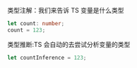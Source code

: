 类型注解：我们来告诉 TS 变量是什么类型

```ts
let count: number;
count = 123;
```

类型推断:TS 会自动的去尝试分析变量的类型

```ts
let countInference = 123;
```





